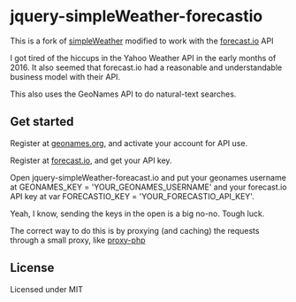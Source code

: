 jquery-simpleWeather-forecastio
===

This is a fork of [simpleWeather](http://simpleweatherjs.com/) modified to work with the [forecast.io](http://forecast.io) API

I got tired of the hiccups in the Yahoo Weather API in the early months of 2016. It also seemed that forecast.io had a reasonable and understandable business model with their API.

This also uses the GeoNames API to do natural-text searches.

## Get started

Register at [geonames.org](http://www.geonames.org/), and activate your account for API use.

Register at [forecast.io](http://forecast.io), and get your API key.

Open jquery-simpleWeather-foreacast.io and put your geonames username at GEONAMES_KEY = 'YOUR_GEONAMES_USERNAME' and your forecast.io API key at   var FORECASTIO_KEY = 'YOUR_FORECASTIO_API_KEY'.

Yeah, I know, sending the keys in the open is a big no-no. Tough luck. 

The correct way to do this is by proxying (and caching) the requests through a small proxy, like [proxy-php](https://github.com/gentics/proxy-php)



## License

Licensed under MIT
